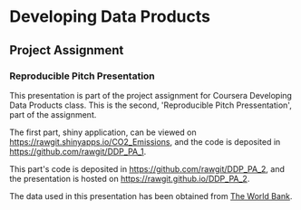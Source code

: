 # Developing Data Products
## Project Assignment
### Reproducible Pitch Presentation

This presentation is part of the project assignment for Coursera Developing Data Products class. This is the second, 'Reproducible Pitch Pressentation', part of the assignment. 

The first part, shiny application, can be viewed on https://rawgit.shinyapps.io/CO2_Emissions, and the code is deposited in https://github.com/rawgit/DDP_PA_1. 

This part's code is deposited in https://github.com/rawgit/DDP_PA_2, and the presentation is hosted on https://rawgit.github.io/DDP_PA_2.

The data used in this presentation has been obtained from [The World Bank](http://data.worldbank.org/indicator/EN.ATM.CO2E.PC).